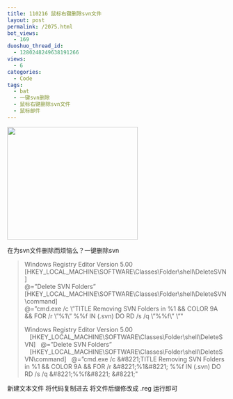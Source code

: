 ```yaml
---
title: 110216 鼠标右键删除svn文件
layout: post
permalink: /2075.html
bot_views:
  - 169
duoshuo_thread_id:
  - 1280248249638191266
views:
  - 6
categories:
  - Code
tags:
  - bat
  - 一键svn删除
  - 鼠标右键删除svn文件
  - 鼠标邮件
---
```

[<img class="aligncenter size-medium wp-image-2076" title="subversion_logo-384x332" src="http://www.80aj.com/wp-content/uploads/2011/02/subversion_logo-384x332-300x259.png" alt="" width="300" height="259" />][1]

在为svn文件删除而烦恼么？一键删除svn

> <div id="_mcePaste">
>   Windows Registry Editor Version 5.00
> </div>
> 
> <div id="_mcePaste">
>   [HKEY_LOCAL_MACHINE\SOFTWARE\Classes\Folder\shell\DeleteSVN]
> </div>
> 
> <div id="_mcePaste">
>   @=&#8221;Delete SVN Folders&#8221;
> </div>
> 
> <div id="_mcePaste">
>   [HKEY_LOCAL_MACHINE\SOFTWARE\Classes\Folder\shell\DeleteSVN\command]
> </div>
> 
> <div id="_mcePaste">
>   @=&#8221;cmd.exe /c \&#8221;TITLE Removing SVN Folders in %1 && COLOR 9A && FOR /r \&#8221;%1\&#8221; %%f IN (.svn) DO RD /s /q \&#8221;%%f\&#8221; \&#8221;"
> </div>
> 
> Windows Registry Editor Version 5.00    [HKEY\_LOCAL\_MACHINE\SOFTWARE\Classes\Folder\shell\DeleteSVN]   @=&#8221;Delete SVN Folders&#8221;    [HKEY\_LOCAL\_MACHINE\SOFTWARE\Classes\Folder\shell\DeleteSVN\command]   @=&#8221;cmd.exe /c \&#8221;TITLE Removing SVN Folders in %1 && COLOR 9A && FOR /r \&#8221;%1\&#8221; %%f IN (.svn) DO RD /s /q \&#8221;%%f\&#8221; \&#8221;"

新建文本文件 将代码复制进去 将文件后缀修改成 .reg 运行即可

 [1]: http://www.80aj.com/wp-content/uploads/2011/02/subversion_logo-384x332.png